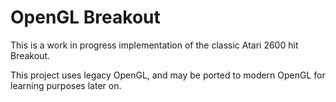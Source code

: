 # OpenGL Breakout
This is a work in progress implementation of the classic Atari 2600 hit Breakout.

This project uses legacy OpenGL, and may be ported to modern OpenGL for learning purposes later on.
